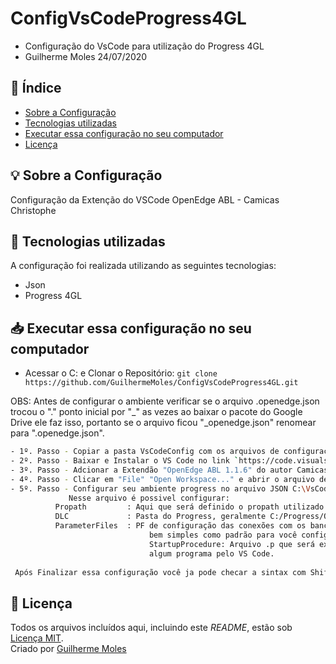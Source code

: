 # ConfigVsCodeProgress4GL
* Configuração do VsCode para utilização do Progress 4GL
* Guilherme Moles 24/07/2020

## 📑 Índice

- [Sobre a Configuração](#-sobre-a-configuracao)
- [Tecnologias utilizadas](#-tecnologias-utilizadas)
- [Executar essa configuração no seu computador](#Executar-essa-configuração-no-seu-computador)
- [Licença](#-licença)

## 💡 Sobre a Configuração

Configuração da Extenção do VSCode OpenEdge ABL - Camicas Christophe

## 🚀 Tecnologias utilizadas

A configuração foi realizada utilizando as seguintes tecnologias:

- Json
- Progress 4GL

## 📥 Executar essa configuração no seu computador

- Acessar o C: e Clonar o Repositório: `git clone https://github.com/GuilhermeMoles/ConfigVsCodeProgress4GL.git`

OBS: Antes de configurar o ambiente verificar se o arquivo .openedge.json trocou o "." ponto inicial por "_" 
 as vezes ao baixar o pacote do Google Drive ele faz isso, portanto se o arquivo ficou "_openedge.json" renomear para 
 ".openedge.json".
```sh
- 1º. Passo - Copiar a pasta VsCodeConfig com os arquivos de configuração para o `C:\`
- 2º. Passo - Baixar e Instalar o VS Code no link `https://code.visualstudio.com/download`
- 3º. Passo - Adcionar a Extendão "OpenEdge ABL 1.1.6" do autor Camicas Christophe
- 4º. Passo - Clicar em "File" "Open Workspace..." e abrir o arquivo de configuração do workspace C:/VsCodeConfig/config.code-workspace
- 5º. Passo - Configurar seu ambiente progress no arquivo JSON C:\VsCodeConfig\openedge.json
             Nesse arquivo é possivel configurar:
	      Propath         : Aqui que será definido o propath utilizado pela extensão.
		  DLC	          : Pasta do Progress, geralmente C:/Progress/OpenEdge ou C:/dlc102
		  ParameterFiles  : PF de configuração das conexões com os bancos, deixei uma PF
                               bem simples como padrão para você configurar sua conexão.
                               StartupProcedure: Arquivo .p que será executado todas as vezes que você rodar
                               algum programa pelo VS Code.
 
 Após Finalizar essa configuração você ja pode checar a sintax com Shift F2 e realizar execução de programas com o F2.
```

## 📕 Licença

Todos os arquivos incluídos aqui, incluindo este _README_, estão sob [Licença MIT](./LICENSE).<br>
Criado por [Guilherme Moles](https://github.com/GuilhermeMoles)
